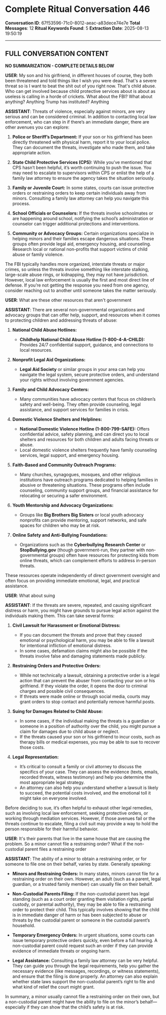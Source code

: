 # Complete Ritual Conversation 446

**Conversation ID**: 67f53596-71c0-8012-aeac-a83dece74e7e
**Total Messages**: 12
**Ritual Keywords Found**: 5
**Extraction Date**: 2025-08-13 19:50:19

---

## FULL CONVERSATION CONTENT

**NO SUMMARIZATION - COMPLETE DETAILS BELOW**

**USER**: My son and his girlfriend, in different houses of course, they both been threatened and told things like I wish you were dead. That's a severe threat so is I want to beat the shit out of you right now. That's child abuse. Who can get involved because child protective services about is about as useless is calling in a horde of crickets. What about the FBI? What about anything? Anything Trump has instituted? Anything

**ASSISTANT**: Threats of violence, especially against minors, are very serious and can be considered criminal. In addition to contacting local law enforcement, who can step in if there’s an immediate danger, there are other avenues you can explore:

1. **Police or Sheriff’s Department:** If your son or his girlfriend has been directly threatened with physical harm, report it to your local police. They can document the threats, investigate who made them, and take appropriate action.

2. **State Child Protective Services (CPS):** While you’ve mentioned that CPS hasn’t been helpful, it’s worth continuing to push the issue. You may need to escalate to supervisors within CPS or enlist the help of a family law attorney to ensure the agency takes the situation seriously.

3. **Family or Juvenile Court:** In some states, courts can issue protective orders or restraining orders to keep certain individuals away from minors. Consulting a family law attorney can help you navigate this process.

4. **School Officials or Counselors:** If the threats involve schoolmates or are happening around school, notifying the school’s administration or counselor can trigger additional protections and interventions.

5. **Community or Advocacy Groups:** Certain organizations specialize in helping minors and their families escape dangerous situations. These groups often provide legal aid, emergency housing, and counseling. Research local or national non-profits that support victims of child abuse or family violence.

The FBI typically handles more organized, interstate threats or major crimes, so unless the threats involve something like interstate stalking, large-scale abuse rings, or kidnapping, they may not have jurisdiction. However, local law enforcement is usually the first and most direct line of defense. If you’re not getting the response you need from one agency, consider reaching out to another until someone takes the matter seriously.

**USER**: What are these other resources that aren't government

**ASSISTANT**: There are several non-governmental organizations and advocacy groups that can offer help, support, and resources when it comes to protecting children and addressing threats of abuse:

1. **National Child Abuse Hotlines:**  
   - **Childhelp National Child Abuse Hotline (1-800-4-A-CHILD):** Provides 24/7 confidential support, guidance, and connections to local resources.

2. **Nonprofit Legal Aid Organizations:**  
   - **Legal Aid Society** or similar groups in your area can help you navigate the legal system, secure protective orders, and understand your rights without involving government agencies.

3. **Family and Child Advocacy Centers:**  
   - Many communities have advocacy centers that focus on children’s safety and well-being. They often provide counseling, legal assistance, and support services for families in crisis.

4. **Domestic Violence Shelters and Helplines:**  
   - **National Domestic Violence Hotline (1-800-799-SAFE):** Offers confidential advice, safety planning, and can direct you to local shelters and resources for both children and adults facing threats or abuse.  
   - Local domestic violence shelters frequently have family counseling services, legal support, and emergency housing.

5. **Faith-Based and Community Outreach Programs:**  
   - Many churches, synagogues, mosques, and other religious institutions have outreach programs dedicated to helping families in abusive or threatening situations. These programs often include counseling, community support groups, and financial assistance for relocating or securing a safer environment.

6. **Youth Mentorship and Advocacy Organizations:**  
   - Groups like **Big Brothers Big Sisters** or local youth advocacy nonprofits can provide mentoring, support networks, and safe spaces for children who may be at risk.

7. **Online Safety and Anti-Bullying Foundations:**  
   - Organizations such as the **Cyberbullying Research Center** or **StopBullying.gov** (though government-run, they partner with non-governmental groups) often have resources for protecting kids from online threats, which can complement efforts to address in-person threats.

These resources operate independently of direct government oversight and often focus on providing immediate emotional, legal, and practical assistance.

**USER**: What about suing

**ASSISTANT**: If the threats are severe, repeated, and causing significant distress or harm, you might have grounds to pursue legal action against the individuals making them. This can take several forms:

1. **Civil Lawsuit for Harassment or Emotional Distress:**  
   - If you can document the threats and prove that they caused emotional or psychological harm, you may be able to file a lawsuit for intentional infliction of emotional distress.  
   - In some cases, defamation claims might also be possible if the threats involve false and damaging statements made publicly.

2. **Restraining Orders and Protective Orders:**  
   - While not technically a lawsuit, obtaining a protective order is a legal action that can prevent the abuser from contacting your son or his girlfriend. If they violate the order, it opens the door to criminal charges and possible civil consequences.  
   - If threats were made online or through social media, courts may grant orders to stop contact and potentially remove harmful posts.

3. **Suing for Damages Related to Child Abuse:**  
   - In some cases, if the individual making the threats is a guardian or someone in a position of authority over the child, you might pursue a claim for damages due to child abuse or neglect.  
   - If the threats caused your son or his girlfriend to incur costs, such as therapy bills or medical expenses, you may be able to sue to recover those costs.

4. **Legal Representation:**  
   - It’s critical to consult a family or civil attorney to discuss the specifics of your case. They can assess the evidence (texts, emails, recorded threats, witness testimony) and help you determine the most appropriate legal strategy.  
   - An attorney can also help you understand whether a lawsuit is likely to succeed, the potential costs involved, and the emotional toll it might take on everyone involved.

Before deciding to sue, it’s often helpful to exhaust other legal remedies, such as involving local law enforcement, seeking protective orders, or working through mediation services. However, if those avenues fail or the threats continue to escalate, filing a civil suit may provide a way to hold the person responsible for their harmful behavior.

**USER**: It's their parents that live in the same house that are causing the problem. So a minor cannot file a restraining order? What if the non-custodial parent files a restraining order

**ASSISTANT**: The ability of a minor to obtain a restraining order, or for someone to file one on their behalf, varies by state. Generally speaking:

- **Minors and Restraining Orders:** In many states, minors cannot file for a restraining order on their own. However, an adult (such as a parent, legal guardian, or a trusted family member) can usually file on their behalf.

- **Non-Custodial Parents Filing:** If the non-custodial parent has legal standing (such as a court order granting them visitation rights, partial custody, or parental authority), they may be able to file a restraining order to protect their child. This typically involves showing that the child is in immediate danger of harm or has been subjected to abuse or threats by the custodial parent or someone in the custodial parent’s household.

- **Temporary Emergency Orders:** In urgent situations, some courts can issue temporary protective orders quickly, even before a full hearing. A non-custodial parent could request such an order if they can provide evidence of immediate threats or ongoing harm.

- **Legal Assistance:** Consulting a family law attorney can be very helpful. They can guide you through the legal requirements, help you gather the necessary evidence (like messages, recordings, or witness statements), and ensure that the filing is done properly. An attorney can also explain whether state laws support the non-custodial parent’s right to file and what kind of relief the court might grant.

In summary, a minor usually cannot file a restraining order on their own, but a non-custodial parent might have the ability to file on the minor’s behalf—especially if they can show that the child’s safety is at risk.